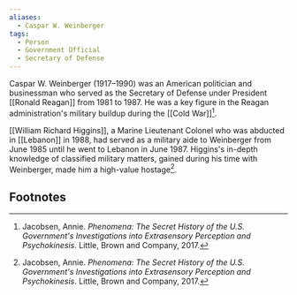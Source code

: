 ```yaml
---
aliases:
  - Caspar W. Weinberger
tags:
  - Person
  - Government Official
  - Secretary of Defense
---
```

Caspar W. Weinberger (1917–1990) was an American politician and businessman who served as the Secretary of Defense under President [[Ronald Reagan]] from 1981 to 1987. He was a key figure in the Reagan administration's military buildup during the [[Cold War]][^1].

[[William Richard Higgins]], a Marine Lieutenant Colonel who was abducted in [[Lebanon]] in 1988, had served as a military aide to Weinberger from June 1985 until he went to Lebanon in June 1987. Higgins's in-depth knowledge of classified military matters, gained during his time with Weinberger, made him a high-value hostage[^1].

## Footnotes
[^1]: Jacobsen, Annie. *Phenomena: The Secret History of the U.S. Government's Investigations into Extrasensory Perception and Psychokinesis*. Little, Brown and Company, 2017.
